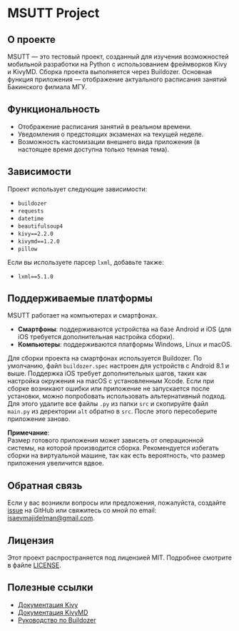 # MSUTT Project

## О проекте
MSUTT — это тестовый проект, созданный для изучения возможностей мобильной разработки на Python с использованием фреймворков Kivy и KivyMD. Сборка проекта выполняется через Buildozer. Основная функция приложения — отображение актуального расписания занятий Бакинского филиала МГУ. 

## Функциональность
- Отображение расписания занятий в реальном времени.
- Уведомления о предстоящих экзаменах на текущей неделе.
- Возможность кастомизации внешнего вида приложения (в настоящее время доступна только темная тема).

## Зависимости
Проект использует следующие зависимости:
- `buildozer`
- `requests`
- `datetime`
- `beautifulsoup4`
- `kivy==2.2.0`
- `kivymd==1.2.0`
- `pillow`

Если вы используете парсер `lxml`, добавьте также:
- `lxml==5.1.0`

## Поддерживаемые платформы
MSUTT работает на компьютерах и смартфонах.

- **Смартфоны**: поддерживаются устройства на базе Android и iOS (для iOS требуется дополнительная настройка сборки).
- **Компьютеры**: поддерживаются платформы Windows, Linux и macOS.

Для сборки проекта на смартфонах используется Buildozer. По умолчанию, файл `buildozer.spec` настроен для устройств с Android 8.1 и выше. Поддержка iOS требует дополнительных шагов, таких как настройка окружения на macOS с установленным Xcode. Если при сборке возникают ошибки или приложение не запускается после установки, можно попробовать использовать альтернативный подход. Для этого удалите все файлы `.py` из папки `src` и скопируйте файл `main.py` из деректории `alt` обратно в `src`. После этого пересоберите приложение заново.

**Примечание**:  
Размер готового приложения может зависеть от операционной системы, на которой производится сборка. Рекомендуется избегать сборки на виртуальной машине, так как есть вероятность, что размер приложения увеличится вдвое.

## Обратная связь
Если у вас возникли вопросы или предложения, пожалуйста, создайте [issue](https://github.com/MajidIsaev/MSUTT/issues) на GitHub или свяжитесь со мной по email: isaevmajidelman@gmail.com.

## Лицензия
Этот проект распространяется под лицензией MIT. Подробнее смотрите в файле [LICENSE](LICENSE).

## Полезные ссылки
- [Документация Kivy](https://kivy.org/doc/stable/)
- [Документация KivyMD](https://kivymd.readthedocs.io/en/1.1.1/)
- [Руководство по Buildozer](https://buildozer.readthedocs.io/en/latest/)
